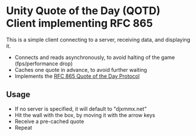 # Unity Quote of the Day (QOTD) Client implementing RFC 865

This is a simple client connecting to a server, receiving data, and displaying it.

- Connects and reads asynchronously, to avoid halting of the game (fps/performance drop)
- Caches one quote in advance, to avoid further waiting
- Implements the [RFC 865 Quote of the Day Protocol](https://datatracker.ietf.org/doc/html/rfc865)

## Usage
- If no server is specified, it will default to "djxmmx.net"
- Hit the wall with the box, by moving it with the arrow keys
- Receive a pre-cached quote
- Repeat
